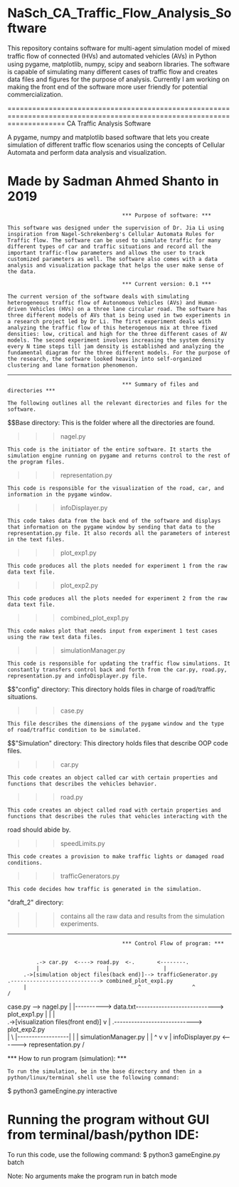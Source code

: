 # NaSch_CA_Traffic_Flow_Analysis_Software

This repository contains software for multi-agent simulation model of mixed traﬃc ﬂow of connected (HVs) and automated vehicles
(AVs) in Python using pygame, matplotlib, numpy, scipy and seaborn libraries. The software is capable of simulating many
different cases of traffic flow and creates data files and figures for the purpose of analysis. Currently I am working on 
making the front end of the software more user friendly for potential commercialization.


==========================================================================================================================
CA Traffic Analysis Software

A pygame, numpy and matplotlib based software that lets you create simulation of different traffic flow scenarios using 
the concepts of Cellular Automata and perform data analysis and visualization.

Made by Sadman Ahmed Shanto in 2019
==========================================================================================================================

										*** Purpose of software: ***

	This software was designed under the supervision of Dr. Jia Li using inspiration from Nagel-Schrekenberg's Cellular Automata Rules for Traffic flow. The software can be used to simulate traffic for many different types of car and traffic situations and record all the important traffic-flow parameters and allows the user to track customized parameters as well. The software also comes with a data analysis and visualization package that helps the user make sense of the data.

										*** Current version: 0.1 ***

	The current version of the software deals with simulating heterogeneous traffic flow of Autonomous Vehicles (AVs) and Human-driven Vehicles (HVs) on a three lane circular road. The software has three different models of AVs that is being used in two experiments in a research project led by Dr Li. The first experiment deals with analyzing the traffic flow of this heterogenous mix at three fixed densities: low, critical and high for the three different cases of AV models. The second experiment involves increasing the system density every N time steps till jam density is established and analyzing the fundamental diagram for the three different models. For the purpose of the research, the software looked heavily into self-organized clustering and lane formation phenomenon.

---------------------------------------------------------------------------------------------------------------------------

										*** Summary of files and directories ***

	The following outlines all the relevant directories and files for the software.

$$Base directory: This is the folder where all the directories are found.

>>> nagel.py
	
	This code is the initiator of the entire software. It starts the simulation engine running on pygame and returns control to the rest of the program files.

>>> representation.py

	This code is responsible for the visualization of the road, car, and information in the pygame window.

>>> infoDisplayer.py

	This code takes data from the back end of the software and displays that information on the pygame window by sending that data to the representation.py file. It also records all the parameters of interest in the text files.

>>> plot_exp1.py

	This code produces all the plots needed for experiment 1 from the raw data text file.

>>> plot_exp2.py

	This code produces all the plots needed for experiment 2 from the raw data text file.

>>> combined_plot_exp1.py

	This code makes plot that needs input from experiment 1 test cases using the raw text data files.

>>> simulationManager.py
	
	This code is responsible for updating the traffic flow simulations. It constantly transfers control back and forth from the car.py, road.py, representation.py and infoDisplayer.py file.


$$"config" directory: This directory holds files in charge of road/traffic situations.

>>> case.py

	This file describes the dimensions of the pygame window and the type of road/traffic condition to be simulated.


$$"Simulation" directory: This directory holds files that describe OOP code files.

>>> car.py

	This code creates an object called car with certain properties and functions that describes the vehicles behavior.

>>> road.py
	
	This code creates an object called road with certain properties and functions that describes the rules that vehicles interacting with the
road should abide by.

>>> speedLimits.py

	This code creates a provision to make traffic lights or damaged road conditions.

>>> trafficGenerators.py

	This code decides how traffic is generated in the simulation.

"draft_2" directory:

>>> contains all the raw data and results from the simulation experiments. 

---------------------------------------------------------------------------------------------------------------------------

										*** Control Flow of program: ***


		     .-> car.py  <----> road.py  <-.       <--------.	    
		     |				       |	             |				
	     .->[simulation object files(back end)]--> trafficGenerator.py		     .----------------------------> combined_plot_exp1.py
	     |                                   ^  			  ^ 			    /
case.py --> nagel.py					  |			  |----------> data.txt----------------------------> plot_exp1.py
	     |                                   |                |			    \
	     .->[visualization files(front end)] v			  |			     .----------------------------> plot_exp2.py	
	     |		       \  	     		|------------------|
	     |			  | 		simulationManager.py
	     |                   |  	       ^
	     v			   v	             |
  infoDisplayer.py <------> representation.py /
									  
								

*** How to run program (simulation): ***

	To run the simulation, be in the base directory and then in a python/linux/terminal shell use the following command:
$ python3 gameEngine.py interactive


# Running the program without GUI from terminal/bash/python IDE:

To run this code, use the following command:
$ python3 gameEngine.py batch

Note: 
No arguments make the program run in batch mode
